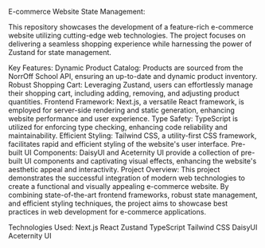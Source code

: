 E-commerce Website State Management:

This repository showcases the development of a feature-rich e-commerce website utilizing cutting-edge web technologies. The project focuses on delivering a seamless shopping experience while harnessing the power of Zustand for state management.

Key Features:
Dynamic Product Catalog: Products are sourced from the NorrOff School API, ensuring an up-to-date and dynamic product inventory.
Robust Shopping Cart: Leveraging Zustand, users can effortlessly manage their shopping cart, including adding, removing, and adjusting product quantities.
Frontend Framework: Next.js, a versatile React framework, is employed for server-side rendering and static generation, enhancing website performance and user experience.
Type Safety: TypeScript is utilized for enforcing type checking, enhancing code reliability and maintainability.
Efficient Styling: Tailwind CSS, a utility-first CSS framework, facilitates rapid and efficient styling of the website's user interface.
Pre-built UI Components: DaisyUI and Aceternity UI provide a collection of pre-built UI components and captivating visual effects, enhancing the website's aesthetic appeal and interactivity.
Project Overview:
This project demonstrates the successful integration of modern web technologies to create a functional and visually appealing e-commerce website. By combining state-of-the-art frontend frameworks, robust state management, and efficient styling techniques, the project aims to showcase best practices in web development for e-commerce applications.

Technologies Used:
Next.js
React
Zustand
TypeScript
Tailwind CSS
DaisyUI
Aceternity UI
